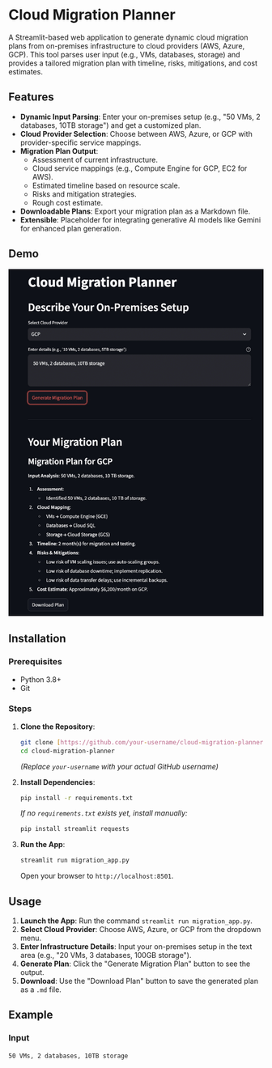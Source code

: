 # Cloud Migration Planner

A Streamlit-based web application to generate dynamic cloud migration plans from on-premises infrastructure to cloud providers (AWS, Azure, GCP). This tool parses user input (e.g., VMs, databases, storage) and provides a tailored migration plan with timeline, risks, mitigations, and cost estimates.

## Features

* **Dynamic Input Parsing**: Enter your on-premises setup (e.g., "50 VMs, 2 databases, 10TB storage") and get a customized plan.
* **Cloud Provider Selection**: Choose between AWS, Azure, or GCP with provider-specific service mappings.
* **Migration Plan Output**:
    * Assessment of current infrastructure.
    * Cloud service mappings (e.g., Compute Engine for GCP, EC2 for AWS).
    * Estimated timeline based on resource scale.
    * Risks and mitigation strategies.
    * Rough cost estimate.
* **Downloadable Plans**: Export your migration plan as a Markdown file.
* **Extensible**: Placeholder for integrating generative AI models like Gemini for enhanced plan generation.

## Demo

![App Demo Placeholder](migration.gif)

## Installation

### Prerequisites

* Python 3.8+
* Git

### Steps

1.  **Clone the Repository**:
    ```bash
    git clone [https://github.com/your-username/cloud-migration-planner.git](https://www.google.com/search?q=https://github.com/your-username/cloud-migration-planner.git)
    cd cloud-migration-planner
    ```
    *(Replace `your-username` with your actual GitHub username)*

2.  **Install Dependencies**:
    ```bash
    pip install -r requirements.txt
    ```
    *If no `requirements.txt` exists yet, install manually:*
    ```bash
    pip install streamlit requests
    ```

3.  **Run the App**:
    ```bash
    streamlit run migration_app.py
    ```
    Open your browser to `http://localhost:8501`.

## Usage

1.  **Launch the App**: Run the command `streamlit run migration_app.py`.
2.  **Select Cloud Provider**: Choose AWS, Azure, or GCP from the dropdown menu.
3.  **Enter Infrastructure Details**: Input your on-premises setup in the text area (e.g., "20 VMs, 3 databases, 100GB storage").
4.  **Generate Plan**: Click the "Generate Migration Plan" button to see the output.
5.  **Download**: Use the "Download Plan" button to save the generated plan as a `.md` file.

## Example

### Input

```text
50 VMs, 2 databases, 10TB storage
